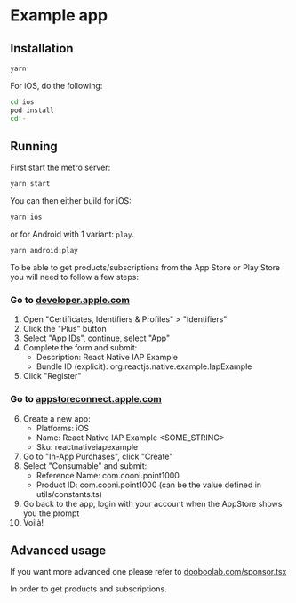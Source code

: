 # Example app

## Installation

```sh
yarn
```

For iOS, do the following:

```sh
cd ios
pod install
cd -
```

## Running

First start the metro server:

```sh
yarn start
```

You can then either build for iOS:

```sh
yarn ios
```

or for Android with 1 variant: `play`.

```sh
yarn android:play
```

To be able to get products/subscriptions from the App Store or Play Store you will need to follow a few steps:

### Go to [developer.apple.com](https://developer.apple.com)

1. Open "Certificates, Identifiers & Profiles" > "Identifiers"
2. Click the "Plus" button
3. Select "App IDs", continue, select "App"
4. Complete the form and submit:
   - Description: React Native IAP Example
   - Bundle ID (explicit): org.reactjs.native.example.IapExample
5. Click "Register"

### Go to [appstoreconnect.apple.com](https://appstoreconnect.apple.com/)

6. Create a new app:
   - Platforms: iOS
   - Name: React Native IAP Example <SOME_STRING>
   - Sku: reactnativeiapexample
7. Go to "In-App Purchases", click "Create"
8. Select "Consumable" and submit:
   - Reference Name: com.cooni.point1000
   - Product ID: com.cooni.point1000 (can be the value defined in utils/constants.ts)
9. Go back to the app, login with your account when the AppStore shows you the prompt
10. Voilà!

## Advanced usage

If you want more advanced one please refer to [dooboolab.com/sponsor.tsx](https://github.com/hyochan/dooboolab.com/blob/main/src/components/pages/Sponsor.tsx)

In order to get products and subscriptions.
